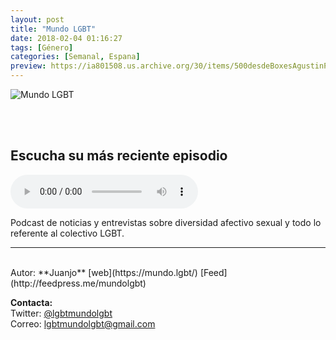 ```yaml
---
layout: post
title: "Mundo LGBT"
date: 2018-02-04 01:16:27
tags: [Género]
categories: [Semanal, Espana]
preview: https://ia801508.us.archive.org/30/items/500desdeBoxesAgustinPalmeiro/300portadaPodcast-MundoLgbt.jpg
---
```


![Mundo LGBT](https://ia601508.us.archive.org/30/items/500desdeBoxesAgustinPalmeiro/500portadaPodcast-MundoLgbt.jpg)

<br/>
<br/>

## Escucha su más reciente episodio

<!--reproductor-feed=http://feedpress.me/mundolgbt-->
<!--reproductor-start-->
<audio id="audio" preload="auto" controls="" src="http://tracking.feedpress.it/link/18069/9406024/mlgbt039.mp3"></audio>
<!--reproductor-end-->

Podcast de noticias y entrevistas sobre diversidad afectivo sexual y todo lo referente al colectivo LGBT.  

_ _ _
<br>
Autor: **Juanjo**  
[web](https://mundo.lgbt/)  
[Feed](http://feedpress.me/mundolgbt)  



**Contacta:**  
Twitter: [@lgbtmundolgbt](https://twitter.com/lgbtmundolgbt)  
Correo: [lgbtmundolgbt@gmail.com](mailto:lgbtmundolgbt@gmail.com)  
